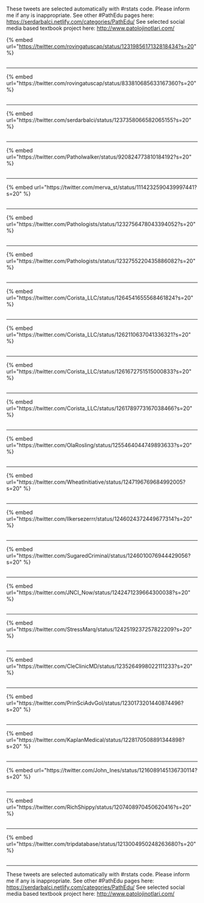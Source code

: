 

These tweets are selected automatically with #rstats code. Please inform me if any is inappropriate.
See other #PathEdu pages here: https://serdarbalci.netlify.com/categories/PathEdu/ 
See selected social media based textbook project here: http://www.patolojinotlari.com/

{% embed url="https://twitter.com/rovingatuscap/status/1231985617132818434?s=20" %}<br>
<br>
<hr>
{% embed url="https://twitter.com/rovingatuscap/status/833810685633167360?s=20" %}<br>
<br>
<hr>
{% embed url="https://twitter.com/serdarbalci/status/1237358066582065155?s=20" %}<br>
<br>
<hr>
{% embed url="https://twitter.com/Patholwalker/status/920824773810184192?s=20" %}<br>
<br>
<hr>
{% embed url="https://twitter.com/merva_st/status/1114232590439997441?s=20" %}<br>
<br>
<hr>
{% embed url="https://twitter.com/Pathologists/status/1232756478043394052?s=20" %}<br>
<br>
<hr>
{% embed url="https://twitter.com/Pathologists/status/1232755220435886082?s=20" %}<br>
<br>
<hr>
{% embed url="https://twitter.com/Corista_LLC/status/1264541655568461824?s=20" %}<br>
<br>
<hr>
{% embed url="https://twitter.com/Corista_LLC/status/1262110637041336321?s=20" %}<br>
<br>
<hr>
{% embed url="https://twitter.com/Corista_LLC/status/1261672751515000833?s=20" %}<br>
<br>
<hr>
{% embed url="https://twitter.com/Corista_LLC/status/1261789773167038466?s=20" %}<br>
<br>
<hr>
{% embed url="https://twitter.com/OlaRosling/status/1255464044749893633?s=20" %}<br>
<br>
<hr>
{% embed url="https://twitter.com/WheatInitiative/status/1247196769684992005?s=20" %}<br>
<br>
<hr>
{% embed url="https://twitter.com/Ilkersezerrr/status/1246024372449677314?s=20" %}<br>
<br>
<hr>
{% embed url="https://twitter.com/SugaredCriminal/status/1246010076944429056?s=20" %}<br>
<br>
<hr>
{% embed url="https://twitter.com/JNCI_Now/status/1242471239664300038?s=20" %}<br>
<br>
<hr>
{% embed url="https://twitter.com/StressMarq/status/1242519237257822209?s=20" %}<br>
<br>
<hr>
{% embed url="https://twitter.com/CleClinicMD/status/1235264998022111233?s=20" %}<br>
<br>
<hr>
{% embed url="https://twitter.com/PrinSciAdvGoI/status/1230173201440874496?s=20" %}<br>
<br>
<hr>
{% embed url="https://twitter.com/KaplanMedical/status/1228170508891344898?s=20" %}<br>
<br>
<hr>
{% embed url="https://twitter.com/John_Ines/status/1216089145136730114?s=20" %}<br>
<br>
<hr>
{% embed url="https://twitter.com/RichShippy/status/1207408970450620416?s=20" %}<br>
<br>
<hr>
{% embed url="https://twitter.com/tripdatabase/status/1213004950248263680?s=20" %}<br>
<br>
<hr>


These tweets are selected automatically with #rstats code. Please inform me if any is inappropriate.
See other #PathEdu pages here: https://serdarbalci.netlify.com/categories/PathEdu/ 
See selected social media based textbook project here: http://www.patolojinotlari.com/
